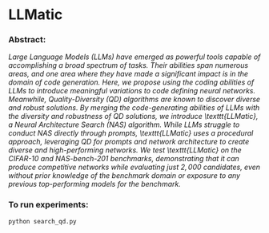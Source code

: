 # LLMatic

### Abstract:
_Large Language Models (LLMs) have emerged as powerful tools capable of accomplishing a broad spectrum of tasks. Their abilities span numerous areas, and one area where they have made a significant impact is in the domain of code generation. Here, we propose using the coding abilities of LLMs to introduce meaningful variations to code defining neural networks. Meanwhile, Quality-Diversity (QD) algorithms are known to discover diverse and robust solutions. By merging the code-generating abilities of LLMs with the diversity and robustness of QD solutions, we introduce \texttt{LLMatic}, a Neural Architecture Search (NAS) algorithm. While LLMs struggle to conduct NAS directly through prompts, \texttt{LLMatic} uses a procedural approach, leveraging QD for prompts and network architecture to create diverse and high-performing networks. We test \texttt{LLMatic} on the CIFAR-10 and NAS-bench-201 benchmarks, demonstrating that it can produce competitive networks while evaluating just $2,000$ candidates, even without prior knowledge of the benchmark domain or exposure to any previous top-performing models for the benchmark._

### To run experiments:

```python search_qd.py```
